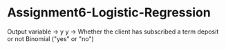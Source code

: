 # Assignment6-Logistic-Regression

Output variable -> y
y -> Whether the client has subscribed a term deposit or not 
Binomial ("yes" or "no")
